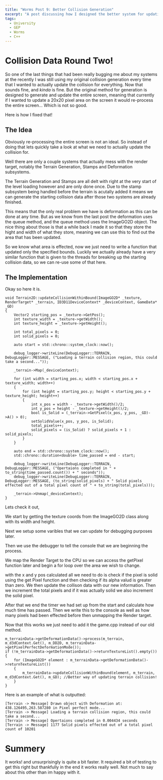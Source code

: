 ```yaml
---
title: "Worms Post 9: Better Collision Generation"
excerpt: "A post discussing how I designed the better system for updating the collision data when deforming terrain"
tags: 
  - University
  - GEP
  - Worms
  - C++
---
```


# Collision Data Round Two!

So one of the last things that had been really bugging me about my systems at the recently I was still using my original collision generation every time that I wanted to actually update the collision for everything. Now that sounds fine, and *kinda* is fine. But the original method for generation is designed to generate and update the entire screen, meaning that currently if I wanted to update a 20x20 pixel area on the screen it would re-process the entire screen... Which is not so good.

Here is how I fixed that!

## The Idea

Obviously re-processing the entire screen is not an ideal. So instead of doing that lets quickly take a look at what we need to actually update the collision for.

Well there are only a couple systems that actually mess with the render target, notably the Terrain Generation, Stamps and Deformation subsystems. 

The Terrain Generation and Stamps are all delt with right at the very start of the level loading however and are only done once. Due to the stamp subsystem being handled before the terrain is acutally added it means we can generate the starting collision data after those two systems are already finished.

This means that the only real problem we have is deformation as this can be done at any time. But as we know from the last post the deformation uses the queue method, and the queue method uses the ImageGO2D object. The nice thing about those is that a while back I made it so that they store the hight and width of what they store, meaning we can use this to find out the area that has been updated.

So we know what area is effected, now we just need to write a function that updated only the specified bounds. Luckily we actually already have a very similar function that is given to the threads for breaking up the starting collision data, so we can re-use some of that here.

## The Implementation
    
Okay so here it is. 

    void Terrain2D::updateCollisionWithinBound(ImageGO2D* _texture, RenderTarget* _terrain, ID3D11DeviceContext* _deviceContext, GameData* _GD)
    {
        Vector2 starting_pos = _texture->GetPos();
        int texture_width = _texture->getWidth();
        int texture_height = _texture->getHeight();

        int total_pixels = 0;
        int solid_pixels = 0;

        auto start = std::chrono::system_clock::now();

        debug_logger->writeLine(DebugLogger::TERRAIN, DebugLogger::MESSAGE, ("Loading a terrain collision region, this could take a second..."));

        _terrain->Map(_deviceContext);

        for (int width = starting_pos.x; width < starting_pos.x + texture_width; width++)
        {
            for (int height = starting_pos.y; height < starting_pos.y + texture_height; height++)
            {
                int x_pos = width - _texture->getWidth()/2;
                int y_pos = height - _texture->getHeight()/2;
                bool is_Solid = (_terrain->GetPixel(x_pos, y_pos, _GD)->A() > 0);
                setSolidValue(x_pos, y_pos, is_Solid);
                total_pixels++;
                solid_pixels = (is_Solid) ? solid_pixels + 1 : solid_pixels;
            }
        }

        auto end = std::chrono::system_clock::now();
        std::chrono::duration<double> time_passed = end - start;

        debug_logger->writeLine(DebugLogger::TERRAIN, DebugLogger::MESSAGE, ("Opertaions completed in " + to_string(time_passed.count()) + " seconds"));
        debug_logger->writeLine(DebugLogger::TERRAIN, DebugLogger::MESSAGE, (to_string(solid_pixels) + " Solid pixels effected out of a total pixel count of " + to_string(total_pixels)));

        _terrain->Unmap(_deviceContext);
    }
    
Lets check it out,

We start by getting the texture coords from the ImageGO2D class along with its width and height.

Next we setup some varibles that we can update for debugging purposes later.

Then we use the debugger to tell the console that we are beginning the process.

We map the Render Target to the CPU so we can access the getPixel function later and begin a for loop over the area we wish to change.

with the x and y pos calculated all we need to do is check if the pixel is solid using the get Pixel function and then checking if its alpha valud is greater than zero.
We then update the collison data with our new information. Then we increment the total pixels and if it was actually solid we also increment the solid pixel.

After that we end the timer we had set up from the start and calculate how much time has passed. Then we write this to the console as well as how many pixels had been effected before then unmapping the Render target.

Now that this works we just need to add it the game.cpp instead of our old method.

	m_terrainData->getDeformationData()->process(m_terrain, m_d3dContext.Get(), m_DD2D, m_terrainData->getPixelPerfectDeformationMode()); 
	if (!m_terrainData->getDeformationData()->returnTextureList().empty())
	{
		for (ImageGO2D* element : m_terrainData->getDeformationData()->returnTextureList())
		{
			m_terrainData->updateCollisionWithinBound(element, m_terrain, m_d3dContext.Get(), m_GD); //Better way of updating terrain collision!
		}
	}

Here is an example of what is outputted:

    [Terrain -> Message] Drawn object with Deformation at: 438.126495,263.587280 in Pixel perfect mode...
    [Terrain -> Message] Loading a terrain collision region, this could take a second...
    [Terrain -> Message] Opertaions completed in 0.004434 seconds
    [Terrain -> Message] 1177 Solid pixels effected out of a total pixel count of 10201
    
# Summery

It works! and unsurprisingly is quite a bit faster. It required a bit of testing to get this right but thankfully in the end it works really well. Not much to say about this other than im happy with it.
